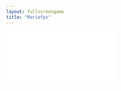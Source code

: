 ```yaml
---
layout: fullscreengame
title: "Mariofps"
---
```

<embed src="src/" width="auto" height="auto" allowfullscreen>
